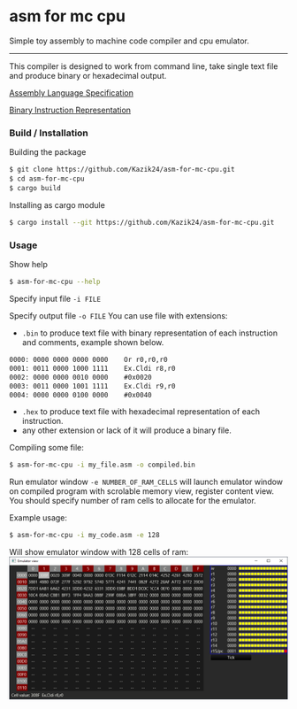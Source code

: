 # asm for mc cpu

Simple toy assembly to machine code compiler and cpu emulator.
___
This compiler is designed to work from command line, take single text file
and produce binary or hexadecimal output.

[Assembly Language Specification](doc/assembly.md)

[Binary Instruction Representation](doc/binary_opcodes.md)

### Build / Installation
Building the package
```sh
$ git clone https://github.com/Kazik24/asm-for-mc-cpu.git
$ cd asm-for-mc-cpu
$ cargo build
```
Installing as cargo module
```sh
$ cargo install --git https://github.com/Kazik24/asm-for-mc-cpu.git
```
### Usage
Show help
```sh
$ asm-for-mc-cpu --help
```

Specify input file `-i FILE`

Specify output file `-o FILE`
You can use file with extensions:
* `.bin` to produce text file with binary representation of each instruction and comments, example shown below.
```text
0000: 0000 0000 0000 0000    Or r0,r0,r0
0001: 0011 0000 1000 1111    Ex.Cldi r8,r0
0002: 0000 0000 0010 0000    #0x0020
0003: 0011 0000 1001 1111    Ex.Cldi r9,r0
0004: 0000 0000 0100 0000    #0x0040
```
* `.hex` to produce text file with hexadecimal representation of each instruction.
* any other extension or lack of it will produce a binary file.

Compiling some file:
```sh
$ asm-for-mc-cpu -i my_file.asm -o compiled.bin
```

Run emulator window `-e NUMBER_OF_RAM_CELLS` will launch emulator window on compiled program with scrolable memory view,
register content view. You should specify number of ram cells to allocate for the emulator.

Example usage:
```sh
$ asm-for-mc-cpu -i my_code.asm -e 128
```
Will show emulator window with 128 cells of ram:
![Emulator view](doc/emulator_window.png)